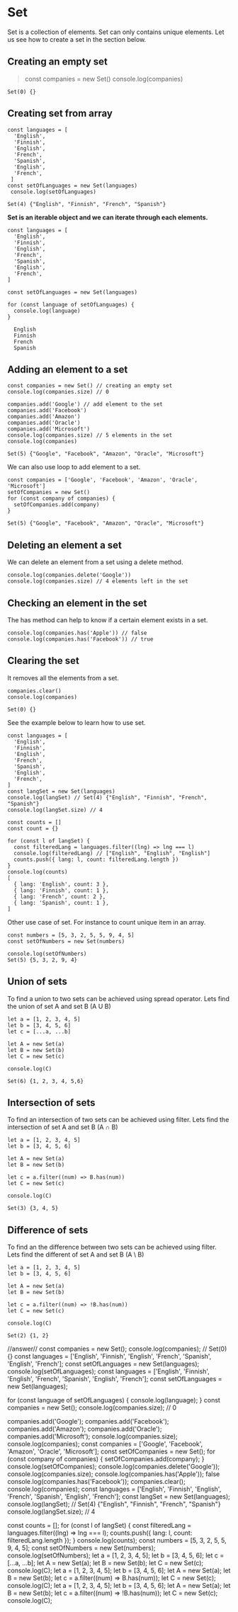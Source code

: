 # Set

Set is a collection of elements. Set can only contains unique elements. Let us see how to create a set in the section below.

## Creating an empty set

> const companies = new Set()
> console.log(companies)

```Set(0) {}```

## Creating set from array

``` 
const languages = [
  'English',
  'Finnish',
  'English',
  'French',
  'Spanish',
  'English',
  'French',
 ]
const setOfLanguages = new Set(languages)
 console.log(setOfLanguages)
```

```Set(4) {"English", "Finnish", "French", "Spanish"}```

**Set is an iterable object and we can iterate through each elements.**

```
const languages = [
  'English',
  'Finnish',
  'English',
  'French',
  'Spanish',
  'English',
  'French',
]

const setOfLanguages = new Set(languages)

for (const language of setOfLanguages) {
  console.log(language)
}
```

```
  English
  Finnish
  French
  Spanish
```

## Adding an element to a set

```
const companies = new Set() // creating an empty set
console.log(companies.size) // 0

companies.add('Google') // add element to the set
companies.add('Facebook')
companies.add('Amazon')
companies.add('Oracle')
companies.add('Microsoft')
console.log(companies.size) // 5 elements in the set
console.log(companies)
```
```
Set(5) {"Google", "Facebook", "Amazon", "Oracle", "Microsoft"}
```

We can also use loop to add element to a set.

```
const companies = ['Google', 'Facebook', 'Amazon', 'Oracle', 'Microsoft']
setOfCompanies = new Set()
for (const company of companies) {
  setOfCompanies.add(company)
}
```
```
Set(5) {"Google", "Facebook", "Amazon", "Oracle", "Microsoft"}
```
## Deleting an element a set

We can delete an element from a set using a delete method.

```
console.log(companies.delete('Google'))
console.log(companies.size) // 4 elements left in the set
```

## Checking an element in the set
The has method can help to know if a certain element exists in a set.

```
console.log(companies.has('Apple')) // false
console.log(companies.has('Facebook')) // true
```

## Clearing the set
It removes all the elements from a set.

```
companies.clear()
console.log(companies)
```
```
Set(0) {}
```

See the example below to learn how to use set.

```
const languages = [
  'English',
  'Finnish',
  'English',
  'French',
  'Spanish',
  'English',
  'French',
]
const langSet = new Set(languages)
console.log(langSet) // Set(4) {"English", "Finnish", "French", "Spanish"}
console.log(langSet.size) // 4

const counts = []
const count = {}

for (const l of langSet) {
  const filteredLang = languages.filter((lng) => lng === l)
  console.log(filteredLang) // ["English", "English", "English"]
  counts.push({ lang: l, count: filteredLang.length })
}
console.log(counts)
[
  { lang: 'English', count: 3 },
  { lang: 'Finnish', count: 1 },
  { lang: 'French', count: 2 },
  { lang: 'Spanish', count: 1 },
]
```

Other use case of set. For instance to count unique item in an array.

```
const numbers = [5, 3, 2, 5, 5, 9, 4, 5]
const setOfNumbers = new Set(numbers)

console.log(setOfNumbers)
Set(5) {5, 3, 2, 9, 4}
```

## Union of sets

To find a union to two sets can be achieved using spread operator. Lets find the union of set A and set B (A U B)

```
let a = [1, 2, 3, 4, 5]
let b = [3, 4, 5, 6]
let c = [...a, ...b]

let A = new Set(a)
let B = new Set(b)
let C = new Set(c)

console.log(C)
```
```
Set(6) {1, 2, 3, 4, 5,6}
```

## Intersection of sets

To find an intersection of two sets can be achieved using filter. Lets find the intersection of set A and set B (A ∩ B)

```
let a = [1, 2, 3, 4, 5]
let b = [3, 4, 5, 6]

let A = new Set(a)
let B = new Set(b)

let c = a.filter((num) => B.has(num))
let C = new Set(c)

console.log(C)
```
```
Set(3) {3, 4, 5}
```

## Difference of sets
To find an the difference between two sets can be achieved using filter. Lets find the different of set A and set B (A \ B)

```
let a = [1, 2, 3, 4, 5]
let b = [3, 4, 5, 6]

let A = new Set(a)
let B = new Set(b)

let c = a.filter((num) => !B.has(num))
let C = new Set(c)

console.log(C)
```
```
Set(2) {1, 2}
```

//answer//
const companies = new Set();
console.log(companies); // Set(0) {}
const languages = ['English', 'Finnish', 'English', 'French', 'Spanish', 'English', 'French'];
const setOfLanguages = new Set(languages);
console.log(setOfLanguages); 
const languages = ['English', 'Finnish', 'English', 'French', 'Spanish', 'English', 'French'];
const setOfLanguages = new Set(languages);

for (const language of setOfLanguages) {
  console.log(language);
}
const companies = new Set();
console.log(companies.size); // 0

companies.add('Google');
companies.add('Facebook');
companies.add('Amazon');
companies.add('Oracle');
companies.add('Microsoft');
console.log(companies.size); 
console.log(companies); 
const companies = ['Google', 'Facebook', 'Amazon', 'Oracle', 'Microsoft'];
const setOfCompanies = new Set();
for (const company of companies) {
  setOfCompanies.add(company);
}
console.log(setOfCompanies); 
console.log(companies.delete('Google')); 
console.log(companies.size); 
console.log(companies.has('Apple')); false
console.log(companies.has('Facebook')); 
companies.clear();
console.log(companies); 
const languages = ['English', 'Finnish', 'English', 'French', 'Spanish', 'English', 'French'];
const langSet = new Set(languages);
console.log(langSet); // Set(4) {"English", "Finnish", "French", "Spanish"}
console.log(langSet.size); // 4

const counts = [];
for (const l of langSet) {
  const filteredLang = languages.filter((lng) => lng === l);
  counts.push({ lang: l, count: filteredLang.length });
}
console.log(counts); 
const numbers = [5, 3, 2, 5, 5, 9, 4, 5];
const setOfNumbers = new Set(numbers);
console.log(setOfNumbers); 
let a = [1, 2, 3, 4, 5];
let b = [3, 4, 5, 6];
let c = [...a, ...b];
let A = new Set(a);
let B = new Set(b);
let C = new Set(c);
console.log(C); 
let a = [1, 2, 3, 4, 5];
let b = [3, 4, 5, 6];
let A = new Set(a);
let B = new Set(b);
let c = a.filter((num) => B.has(num));
let C = new Set(c);
console.log(C); 
let a = [1, 2, 3, 4, 5];
let b = [3, 4, 5, 6];
let A = new Set(a);
let B = new Set(b);
let c = a.filter((num) => !B.has(num));
let C = new Set(c);
console.log(C); 